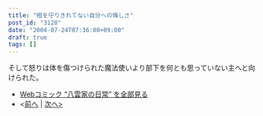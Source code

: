 ```yaml
---
title: "橙を守りきれてない自分への悔しさ"
post_id: "3128"
date: "2004-07-24T07:36:00+09:00"
draft: true
tags: []
---
```


そして怒りは体を傷つけられた魔法使いより部下を何とも思っていない主へと向けられた。

* [Webコミック “八雲家の日常” を全部見る](/tag/yakumo-family?order=ASC)
* <[前へ](/3127) | [次へ>](/3129)
